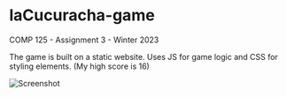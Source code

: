 # laCucuracha-game

COMP 125 - Assignment 3 - Winter 2023

The game is built on a static website. Uses JS for game logic and CSS for styling elements. (My high score is 16)

![Screenshot](https://github.com/AazainKhan/laCucuracha-game/assets/43759637/ce084229-3e4f-46ad-b40a-f8221cd58aba)
